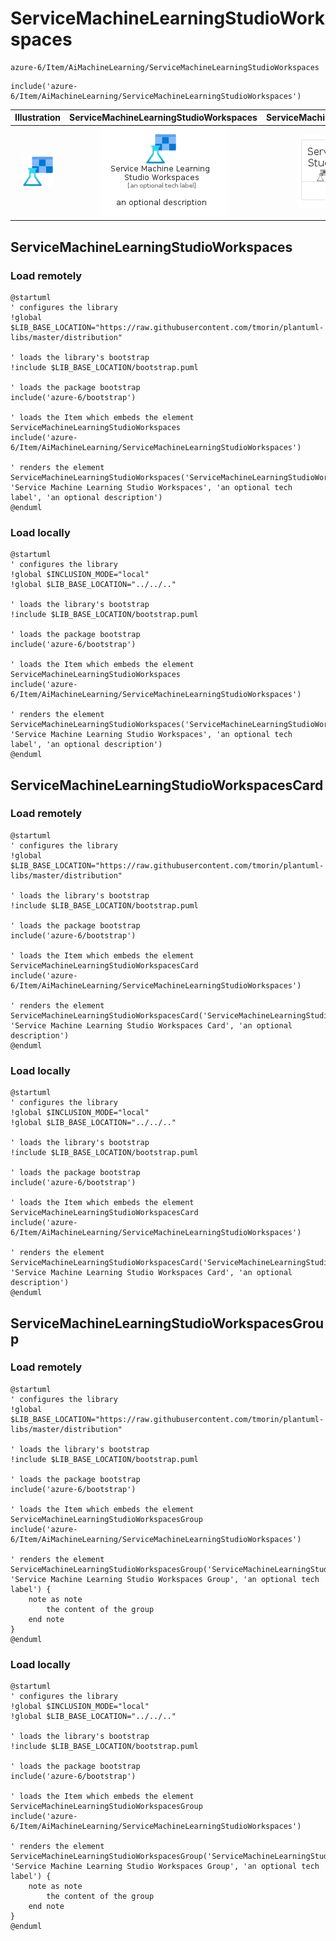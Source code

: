 # ServiceMachineLearningStudioWorkspaces


```text
azure-6/Item/AiMachineLearning/ServiceMachineLearningStudioWorkspaces
```

```text
include('azure-6/Item/AiMachineLearning/ServiceMachineLearningStudioWorkspaces')
```



| Illustration | ServiceMachineLearningStudioWorkspaces | ServiceMachineLearningStudioWorkspacesCard | ServiceMachineLearningStudioWorkspacesGroup |
| :---: | :---: | :---: | :---: |
| ![illustration for Illustration](../../../azure-6/Item/AiMachineLearning/ServiceMachineLearningStudioWorkspaces.png) | ![illustration for ServiceMachineLearningStudioWorkspaces](../../../azure-6/Item/AiMachineLearning/ServiceMachineLearningStudioWorkspaces.Local.png) | ![illustration for ServiceMachineLearningStudioWorkspacesCard](../../../azure-6/Item/AiMachineLearning/ServiceMachineLearningStudioWorkspacesCard.Local.png) | ![illustration for ServiceMachineLearningStudioWorkspacesGroup](../../../azure-6/Item/AiMachineLearning/ServiceMachineLearningStudioWorkspacesGroup.Local.png) |




## ServiceMachineLearningStudioWorkspaces

### Load remotely
```plantuml
@startuml
' configures the library
!global $LIB_BASE_LOCATION="https://raw.githubusercontent.com/tmorin/plantuml-libs/master/distribution"

' loads the library's bootstrap
!include $LIB_BASE_LOCATION/bootstrap.puml

' loads the package bootstrap
include('azure-6/bootstrap')

' loads the Item which embeds the element ServiceMachineLearningStudioWorkspaces
include('azure-6/Item/AiMachineLearning/ServiceMachineLearningStudioWorkspaces')

' renders the element
ServiceMachineLearningStudioWorkspaces('ServiceMachineLearningStudioWorkspaces', 'Service Machine Learning Studio Workspaces', 'an optional tech label', 'an optional description')
@enduml
```

### Load locally
```plantuml
@startuml
' configures the library
!global $INCLUSION_MODE="local"
!global $LIB_BASE_LOCATION="../../.."

' loads the library's bootstrap
!include $LIB_BASE_LOCATION/bootstrap.puml

' loads the package bootstrap
include('azure-6/bootstrap')

' loads the Item which embeds the element ServiceMachineLearningStudioWorkspaces
include('azure-6/Item/AiMachineLearning/ServiceMachineLearningStudioWorkspaces')

' renders the element
ServiceMachineLearningStudioWorkspaces('ServiceMachineLearningStudioWorkspaces', 'Service Machine Learning Studio Workspaces', 'an optional tech label', 'an optional description')
@enduml
```

## ServiceMachineLearningStudioWorkspacesCard

### Load remotely
```plantuml
@startuml
' configures the library
!global $LIB_BASE_LOCATION="https://raw.githubusercontent.com/tmorin/plantuml-libs/master/distribution"

' loads the library's bootstrap
!include $LIB_BASE_LOCATION/bootstrap.puml

' loads the package bootstrap
include('azure-6/bootstrap')

' loads the Item which embeds the element ServiceMachineLearningStudioWorkspacesCard
include('azure-6/Item/AiMachineLearning/ServiceMachineLearningStudioWorkspaces')

' renders the element
ServiceMachineLearningStudioWorkspacesCard('ServiceMachineLearningStudioWorkspacesCard', 'Service Machine Learning Studio Workspaces Card', 'an optional description')
@enduml
```

### Load locally
```plantuml
@startuml
' configures the library
!global $INCLUSION_MODE="local"
!global $LIB_BASE_LOCATION="../../.."

' loads the library's bootstrap
!include $LIB_BASE_LOCATION/bootstrap.puml

' loads the package bootstrap
include('azure-6/bootstrap')

' loads the Item which embeds the element ServiceMachineLearningStudioWorkspacesCard
include('azure-6/Item/AiMachineLearning/ServiceMachineLearningStudioWorkspaces')

' renders the element
ServiceMachineLearningStudioWorkspacesCard('ServiceMachineLearningStudioWorkspacesCard', 'Service Machine Learning Studio Workspaces Card', 'an optional description')
@enduml
```

## ServiceMachineLearningStudioWorkspacesGroup

### Load remotely
```plantuml
@startuml
' configures the library
!global $LIB_BASE_LOCATION="https://raw.githubusercontent.com/tmorin/plantuml-libs/master/distribution"

' loads the library's bootstrap
!include $LIB_BASE_LOCATION/bootstrap.puml

' loads the package bootstrap
include('azure-6/bootstrap')

' loads the Item which embeds the element ServiceMachineLearningStudioWorkspacesGroup
include('azure-6/Item/AiMachineLearning/ServiceMachineLearningStudioWorkspaces')

' renders the element
ServiceMachineLearningStudioWorkspacesGroup('ServiceMachineLearningStudioWorkspacesGroup', 'Service Machine Learning Studio Workspaces Group', 'an optional tech label') {
    note as note
        the content of the group
    end note
}
@enduml
```

### Load locally
```plantuml
@startuml
' configures the library
!global $INCLUSION_MODE="local"
!global $LIB_BASE_LOCATION="../../.."

' loads the library's bootstrap
!include $LIB_BASE_LOCATION/bootstrap.puml

' loads the package bootstrap
include('azure-6/bootstrap')

' loads the Item which embeds the element ServiceMachineLearningStudioWorkspacesGroup
include('azure-6/Item/AiMachineLearning/ServiceMachineLearningStudioWorkspaces')

' renders the element
ServiceMachineLearningStudioWorkspacesGroup('ServiceMachineLearningStudioWorkspacesGroup', 'Service Machine Learning Studio Workspaces Group', 'an optional tech label') {
    note as note
        the content of the group
    end note
}
@enduml
```


